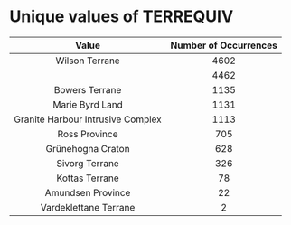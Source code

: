 
Unique values of TERREQUIV
==========================

|Value|Number of Occurrences|
| :---: | :---: |
|Wilson Terrane|4602|
| |4462|
|Bowers Terrane|1135|
|Marie Byrd Land|1131|
|Granite Harbour Intrusive Complex|1113|
|Ross Province|705|
|Grünehogna Craton|628|
|Sivorg Terrane|326|
| Kottas Terrane|78|
|Amundsen Province|22|
| Vardeklettane Terrane|2|
